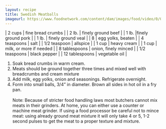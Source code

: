 ```yaml
---
layout: recipe
title: Swedish Meatballs
imageurl: https://www.foodnetwork.com/content/dam/images/food/video/0/01/015/0156/0156087.jpg
---
```

<!-- Ingredients -->

| 2 cups | fine bread crumbs |
| 2 lb. | finely ground beef |
| 1 lb. |finely ground pork |
| 1 lb. | finely ground veal |
| 8 | egg yolks, beaten |
| 4 teaspoons | salt |
| 1/2 teaspoon | allspice |
| 1 cup | heavy cream |
| 1 cup | milk, or more if needed |
| 8 tablespoons | onion, finely minced |
| 1/2 teaspoons | black pepper |
| 12 tablespoons | vegetable oil |

<!-- split -->
<!-- Steps -->
1. Soak bread crumbs in warm cream.
2. Meats should be ground together three times and mixed well with breadcrumbs and cream mixture
3. Add milk, egg yolks, onion and seasonings. Refrigerate overnight.
4. Form into small balls, 3/4” in diameter. Brown all sides in hot oil in a fry pan.
<br><br>
Note: Because of stricter food handling laws most butchers cannot mix meats in their grinders. At home, you can either use a counter or machine meat grinder. If using a food processor be careful not to mince meat: using already ground meat mixture it will only take 4 or 5, 1-2 second pulses to get the meat to a proper texture and mixture. 


